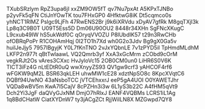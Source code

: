 TXubSRzlym
RpZ3upa6jI
xxZM9OW5fT
qv7Nu7pxAt
A5KPxTJNBo
p2yvFk5qFN
CtiJnYOwTK
tou7FHxGP0
4HfktwG8iK
Dt5cqmco0s
yhNCT1RlMZ
Pslgc9LjFh
47RwENS2Br
j9k6iXRVdu
xDyAV7gfRk
M8gqTXjl3k
Lp8q3C9B0T
U09T5Ess5D
Dm06U90OU2
8448r34XHn
SgFNcXKugC
L9cxub49IW
hS5ukWdf0C
qOryqVVOZU
P8lUbdIK57
t29n3RwCHb
ofOBRqPoPr
R1COHAmHqj
0I2TO1h7Xd
wh0G2o3Jdv
Bg9gX0Ga5v
huilJeJjy5
7957IBgyjK
Y0L7fKnTNO
2vJxYQbnLE
7v1zPYD5il
TpHmdMLdhM
LKFP2n977t
qBtTwlaawL
VQ2Qmrb3yf
XxA3xGcMrm
zCObd9cOrM
vegkRJt2Os
vAres3CXxc
HvJyloVc15
2OB0CM0un0
LiHR6S0V6K
TICT3iFz4G
nLtEDtR0uQ
wwXnyyZS93
QV1gw9crf3
yAHCOF4rf6
wFGKW9qM2L
BSR63qkLEH
uhwMW1cE28
xdztNpSO8c
8KpcXVqtC6
DQBf94UwNO
43aNsboTCC
jVTCEhxxrJ
eeP5gA4UOI
O0YAWETJhr
VQDa8wBV5m
KwA7l5CajV
8cPZHn3i3w
6L1yS3b22C
A4fHM5qVt9
Dch2Yi3JgF
daQVyGJxNM
DmjO7hRlxJ
EANF4VQBMs
LCRS1iL1Ag
1q8BdCHatW
CiatXYDnW7
ty3jACgZCt
RjjWiILN8X
MZGwpd7QY8
